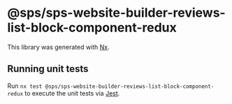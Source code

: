 # @sps/sps-website-builder-reviews-list-block-component-redux

This library was generated with [Nx](https://nx.dev).

## Running unit tests

Run `nx test @sps/sps-website-builder-reviews-list-block-component-redux` to execute the unit tests via [Jest](https://jestjs.io).
